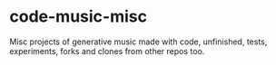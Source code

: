 # code-music-misc
Misc projects of generative music made with code, unfinished, tests, experiments, forks and clones from other repos too.
